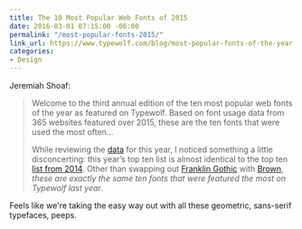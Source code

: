 ```yaml
---
title: The 10 Most Popular Web Fonts of 2015
date: 2016-03-01 07:15:00 -06:00
permalink: "/most-popular-fonts-2015/"
link_url: https://www.typewolf.com/blog/most-popular-fonts-of-the-year
categories:
- Design
---
```


Jeremiah Shoaf:

>Welcome to the third annual edition of the ten most popular web fonts of the year as featured on Typewolf. Based on font usage data from 365 websites featured over 2015, these are the ten fonts that were used the most often…
>
>While reviewing the [data](https://www.typewolf.com/all-fonts) for this year, I noticed something a little disconcerting: this year’s top ten list is almost identical to the top ten [list from 2014](https://www.typewolf.com/blog/most-popular-web-fonts-of-2014). Other than swapping out [Franklin Gothic](https://www.typewolf.com/site-of-the-day/fonts/franklin-gothic) with [Brown](https://www.typewolf.com/site-of-the-day/fonts/brown), *these are exactly the same ten fonts that were featured the most on Typewolf last year*.

Feels like we're taking the easy way out with all these geometric, sans-serif typefaces, peeps.
